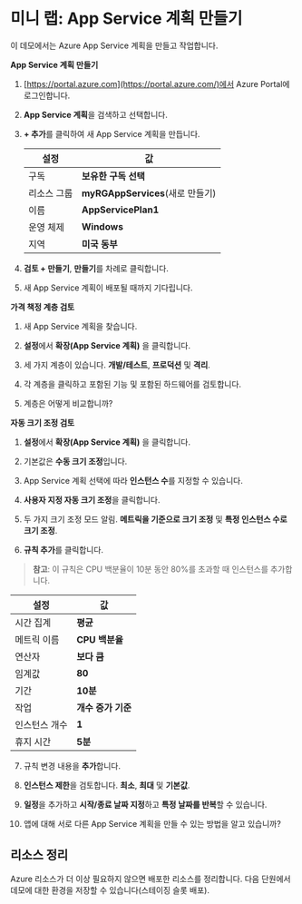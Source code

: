 ﻿# 미니 랩: App Service 계획 만들기

이 데모에서는 Azure App Service 계획을 만들고 작업합니다.

**App Service 계획 만들기**

1. [https://portal.azure.com](https://portal.azure.com/)에서 Azure Portal에 로그인합니다. 

2. **App Service 계획**을 검색하고 선택합니다.

3. **+ 추가**를 클릭하여 새 App Service 계획을 만듭니다.

    | 설정 | 값 |
    | -- | -- |
    | 구독 | **보유한 구독 선택** |
    | 리소스 그룹 | **myRGAppServices**(새로 만들기) |
    | 이름 | **AppServicePlan1** |
    | 운영 체제 | **Windows** |
    | 지역 | **미국 동부** |

4. **검토 + 만들기**, **만들기**를 차례로 클릭합니다.

5. 새 App Service 계획이 배포될 때까지 기다립니다.

**가격 책정 계층 검토**

1. 새 App Service 계획을 찾습니다.

2. **설정**에서 **확장(App Service 계획)** 을 클릭합니다.

3. 세 가지 계층이 있습니다. **개발/테스트**, **프로덕션** 및 **격리**.

4. 각 계층을 클릭하고 포함된 기능 및 포함된 하드웨어를 검토합니다.

5. 계층은 어떻게 비교합니까? 

**자동 크기 조정 검토**

1. **설정**에서 **확장(App Service 계획)** 을 클릭합니다.

2. 기본값은 **수동 크기 조정**입니다.

3. App Service 계획 선택에 따라 **인스턴스 수**를 지정할 수 있습니다.

4. **사용자 지정 자동 크기 조정**을 클릭합니다.

5. 두 가지 크기 조정 모드 알림. **메트릭을 기준으로 크기 조정** 및 **특정 인스턴스 수로 크기 조정**.

6. **규칙 추가**를 클릭합니다. 

>**참고**: 이 규칙은 CPU 백분율이 10분 동안 80%를 초과할 때 인스턴스를 추가합니다.

| 설정 | 값 |
| - | - |
| 시간 집계 | **평균** |
| 메트릭 이름 | **CPU 백분율** |
| 연산자 | **보다 큼** |
| 임계값 | **80** |
| 기간 | **10분** |
| 작업 | **개수 증가 기준** |
| 인스턴스 개수 | **1** |
| 휴지 시간 | **5분** |

7. 규칙 변경 내용을 **추가**합니다.

8. **인스턴스 제한**을 검토합니다. **최소**, **최대** 및 **기본값**.

9. **일정**을 추가하고 **시작/종료 날짜 지정**하고 **특정 날짜를 반복**할 수 있습니다.

10. 앱에 대해 서로 다른 App Service 계획을 만들 수 있는 방법을 알고 있습니까?

## 리소스 정리

Azure 리소스가 더 이상 필요하지 않으면 배포한 리소스를 정리합니다. 다음 단원에서 데모에 대한 환경을 저장할 수 있습니다(스테이징 슬롯 배포).
